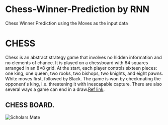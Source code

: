 # Chess-Winner-Prediction by RNN
Chess Winner Prediction using the Moves as the input data

# CHESS
Chess is an abstract strategy game that involves no hidden information and no elements of chance. It is played on a chessboard with 64 squares arranged in an 8×8 grid. At the start, each player controls sixteen pieces: one king, one queen, two rooks, two bishops, two knights, and eight pawns. White moves first, followed by Black. The game is won by checkmating the opponent's king, i.e. threatening it with inescapable capture. There are also several ways a game can end in a draw.[Ref link](https://en.wikipedia.org/wiki/Chess).

## CHESS BOARD. 
![Scholars Mate](https://en.wikipedia.org/wiki/Chess#/media/File:Scholars_mate_animation.gif)
